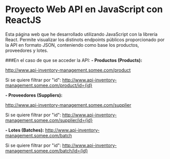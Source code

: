 # Proyecto Web API en JavaScript con ReactJS

Esta página web que he desarrollado utilizando JavaScript con la librería React. Permite visualizar los distinots endpoints públicos proporcionado por la API en formato JSON, conteniendo como base los productos, proveedores y lotes. 

###En el caso de que se acceder la API: 
**- Productos (Products):**

http://www.api-inventory-management.somee.com/product

Si se quiere filtrar por "id": 
    http://www.api-inventory-management.somee.com/product/id={id}

**- Proveedores (Suppliers):**

http://www.api-inventory-management.somee.com/supplier

Si se quiere filtrar por "id": 
    http://www.api-inventory-management.somee.com/supplier/id={id}

**- Lotes (Batches):**
http://www.api-inventory-management.somee.com/batch

Si se quiere filtrar por "id": 
    http://www.api-inventory-management.somee.com/batch/id={id}
